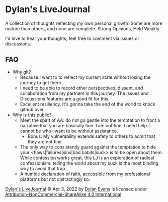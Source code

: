 # Dylan's LiveJournal

A collection of thoughts reflecting my own personal growth. Some are more mature than others, and none are complete.  Strong Opinions, Held Weakly. 

I'd love to hear your thoughts; feel free to comment via issues or discussions.

## FAQ
- Why git?
  - Because I want to to reflect my current state without losing the journey to get there.
  - I need to be able to record other perspectives, dissent, and collaboration from my partners in this journey. The Issues and Discussions features are a good fit for this.
  - Excellent resiliency. It's gonna take the end of the world to knock github over.
- Why is this public? 
  - Meet the spirit of AA: do not go gentle into the temptation to front a narrative that you are basically fine. I am not fine. I need help. I cannot be who I want to be without assistance.
     - Bonus: My vulnerability extends safety to others to admit that they are not fine.
  - The only way to consistently guard against the temptation to hide your <flaws|failures|sins|bad habits|suck> is to be open about them. While confession works great, this LJ is an exploration of radical confessionism: telling the world about my suck is the most binding way to avoid that trap.
  - A humble declaration of faith, accessible from my professional platforms but not distractingly so. 


[Dylan's LiveJournal](https://github.com/dylannevans/LiveJournal) © Apr 3, 2022 by [Dylan Evans](https://saltyonsecurity.net/) is licensed under  [Attribution-NonCommercial-ShareAlike 4.0 International](http://creativecommons.org/licenses/by-nc-sa/4.0/?ref=chooser-v1)
